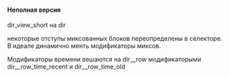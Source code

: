 #### Неполная версия
dir_view_short на dir

некоторые отступы миксованных блоков переопределены в селекторе. 
В идеале динамично менть модификаторы миксов.

Модификаторы времени вешаются на dir__row модификаторыми 
dir__row_time_recent и dir__row_time_old
